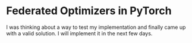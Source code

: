 # Federated Optimizers in PyTorch
I was thinking about a way to test my implementation and finally came up with a valid solution. I will implement it in the next few days.
